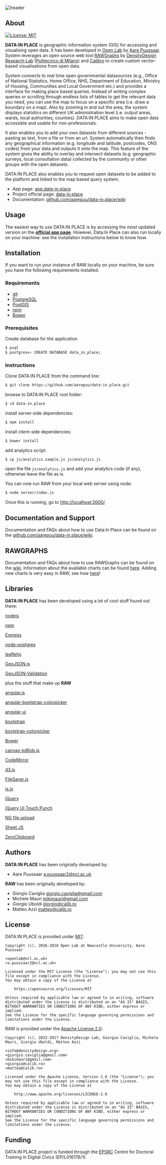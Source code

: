![header](imgs/client/cover-for-socials.jpg)

## About

[![License: MIT](https://img.shields.io/badge/License-MIT-yellow.svg)](https://opensource.org/licenses/MIT)

**DATA:IN PLACE** is geographic information system (GIS) for accessing and visualising open data. It has been developed in [Open Lab](https://openlab.ncl.ac.uk/) by [Aare Puussaar](https://github.com/aarepuu).
System leverages an open source web tool [RAWGraphs](http://rawgraphs.io/) by [DensityDesign Research Lab](http://www.densitydesign.org/) ([Politecnico di Milano](http://www.polimi.it/)) and [Calibro](http://calib.ro/) to create custom vector-based visualisations from open data.


System connects to real time open governmental datasources (e.g., Office of National Statistics, Home Office, NHS, Department of Education, Ministry of Housing, Communities and Local Government etc.) and provides a interface for making place based queries. Instead of writing complex queries or scrolling through endless lists of tables to get the relevant data you need, you can use the map to focus on a specific area (i.e. draw a boundary on a map). Also by zooming in and out the area, the system displays statistics on different UK administration level (i.e. output areas, wards, local authorities, counties).
DATA:IN PLACE aims to make open data accessible and usable for non-professionals.

It also enables you to add your own datasets from different sources - pasting as text, from a file or from an url. System automatically then finds any geographical information (e.g. longitude and latitude, postcodes, ONS codes) from your data and outputs it onto the map.
This feature of the system gives the ability to overlay and intersect datasets (e.g. geographic surveys, local consultation data) collected by the community or other groups with the open datasets.

DATA:IN PLACE also enables you to request open datasets to be added to the platform and linked to the map based query system.

- App page: [app.data-in.place](https://app.data-in.place)
- Project official page: [data-in.place](http://data-in.place)
- Documentation: [github.com/aarepuu/data-in.place/wiki](https://github.com/aarepuu/data-in.place/wiki)


## Usage
The easiest way to use DATA:IN PLACE is by accessing the most updated version on the **[official app page](https://app.data-in.place)**. However, Data:In Place can also run locally on your machine: see the installation instructions below to know how.

## Installation
If you want to run your instance of RAW locally on your machine, be sure you have the following requirements installed.

### Requirements

- [git](http://git-scm.com/book/en/Getting-Started-Installing-Git)
- [PostgreSQL](https://www.postgresql.org/download/)
- [PostGIS](https://postgis.net/install/)
- [npm](https://www.npmjs.com/get-npm)
- [Bower](http://bower.io/#installing-bower)

### Prerequisites

Create database for the application

``` sh
$ psql
$ postgres=> CREATE DATABASE data_in_place;
```

### Instructions

Clone DATA:IN PLACE from the command line:

``` sh
$ git clone https://github.com/aarepuu/data-in.place.git
```

browse to DATA:IN PLACE root folder:

``` sh
$ cd data-in.place
```

install server-side dependencies:

``` sh
$ npm install
```

install client-side dependencies:

``` sh
$ bower install
```

add analytics script:

``` sh
$ cp js/analytics.sample.js js/analytics.js
```

open the file ```js/analytics.js``` and add your analytics code (if any), otherwise leave the file as is.


You can now run RAW from your local web server using node:

``` sh
$ node server/index.js
```

Once this is running, go to [http://localhost:3000/](http://localhost:3000/).



## Documentation and Support

Documentation and FAQs about how to use Data:In Place can be found on the [github.com/aarepuu/data-in.place/wiki](https://github.com/aarepuu/data-in.place/wiki).

## RAWGRAPHS

Documentation and FAQs about how to use RAWGraphs can be found on the [wiki](https://github.com/densitydesign/raw/wiki/).
Information about the available charts can be found [here](https://github.com/densitydesign/raw/wiki/Available-Charts). Adding new charts is very easy in RAW, see how [here](https://github.com/densitydesign/raw/wiki/Adding-New-Charts)!


## Libraries

**DATA:IN PLACE** has been developed using a lot of cool stuff found out there:

[nodejs](http://nodejs.org)

[npm](https://www.npmjs.com/get-npm)

[Express](https://expressjs.com/)

[node-postgres](https://node-postgres.com/)

[leafletjs](http://leafletjs.com/)

[GeoJSON.js](https://github.com/caseycesari/geojson.js)

[GeoJSON-Validation](https://github.com/craveprogramminginc/GeoJSON-Validation)




plus the stuff that make up **RAW**

[angular.js](https://github.com/angular/angular.js)

[angular-bootstrap-colorpicker](https://github.com/buberdds/angular-bootstrap-colorpicker)

[angular-ui](https://github.com/angular-ui)

[bootstrap](https://github.com/twbs/bootstrap)

[bootstrap-colorpicker](http://www.eyecon.ro/bootstrap-colorpicker/)

[Bower](https://github.com/bower/bower)

[canvas-toBlob.js](https://github.com/eligrey/canvas-toBlob.js)

[CodeMirror](https://github.com/marijnh/codemirror)

[d3.js](https://github.com/mbostock/d3)

[FileSaver.js](https://github.com/eligrey/FileSaver.js)

[is.js](http://is.js.org/)

[jQuery](https://github.com/jquery/jquery)

[jQuery UI Touch Punch](https://github.com/furf/jquery-ui-touch-punch/)

[NG file upload](https://github.com/danialfarid/ng-file-upload)

[Sheet JS](https://github.com/SheetJS)

[ZeroClipboard](https://github.com/zeroclipboard/zeroclipboard)


## Authors

**DATA:IN PLACE** has been originally developed by:

* Aare Puussaar <a.puussaar2@ncl.ac.uk>

**RAW** has been originally developed by:

* Giorgio Caviglia <giorgio.caviglia@gmail.com>
* Michele Mauri <mikimauri@gmail.com>
* Giorgio Uboldi <giorgio@calib.ro>
* Matteo Azzi <matteo@calib.ro>

## License

DATA:IN PLACE is provided under [MIT](https://github.com/aarepuu/data-in.place/blob/master/LICENSE):

	Copyright (c), 2016-2018 Open Lab at Newcastle University, Aare Puussaar

	<openlab@ncl.ac.uk>
	<a.puussaar2@ncl.ac.uk>

	Licensed under the MIT License (the "License"); you may not use this file except in compliance with the License.
	You may obtain a copy of the License at

		https://opensource.org/licenses/MIT

	Unless required by applicable law or agreed to in writing, software distributed under the License is distributed on an "AS IS" BASIS, WITHOUT WARRANTIES OR CONDITIONS OF ANY KIND, either express or implied.
	See the License for the specific language governing permissions and limitations under the License.



RAW is provided under the [Apache License 2.0](https://github.com/densitydesign/raw/blob/master/LICENSE):

	Copyright (c), 2013-2017 DensityDesign Lab, Giorgio Caviglia, Michele Mauri, Giorgio Uboldi, Matteo Azzi

	<info@densitydesign.org>
	<giorgio.caviglia@gmail.com>
	<mikimauri@gmail.com>
	<giorgio@calib.ro>
	<matteo@calib.ro>

	Licensed under the Apache License, Version 2.0 (the "License"); you may not use this file except in compliance with the License.
	You may obtain a copy of the License at

		http://www.apache.org/licenses/LICENSE-2.0

	Unless required by applicable law or agreed to in writing, software distributed under the License is distributed on an "AS IS" BASIS, WITHOUT WARRANTIES OR CONDITIONS OF ANY KIND, either express or implied.
	See the License for the specific language governing permissions and limitations under the License.

## Funding

DATA:IN PLACE project is funded through the [EPSRC](https://www.epsrc.ac.uk/) Centre for Doctoral Training in Digital Civics (EP/L016176/1).
